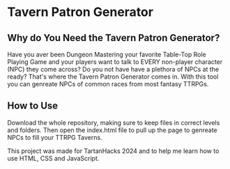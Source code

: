 # Tavern Patron Generator


## Why do You Need the Tavern Patron Generator?

Have you aver been Dungeon Mastering your favorite Table-Top Role Playing Game and your players want to talk to EVERY non-player character (NPC) they come across? Do you not have have a plethora of NPCs at the ready? That's where the Tavern Patron Generator comes in. With this tool you can genreate NPCs of common races from most fantasy TTRPGs. 

## How to Use

Download the whole repository, making sure to keep files in correct levels and folders. Then open the index.html file to pull up the page to genreate NPCs to fill your TTRPG Taverns.

This project was made for TartanHacks 2024 and to help me learn how to use HTML, CSS and JavaScript.
